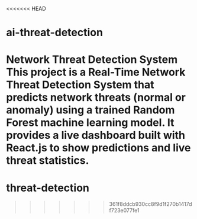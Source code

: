 <<<<<<< HEAD
# ai-threat-detection
 Network Threat Detection System This project is a Real-Time Network Threat Detection System that predicts network threats (normal or anomaly) using a trained Random Forest machine learning model. It provides a live dashboard built with React.js to show predictions and live threat statistics.
=======
# threat-detection
>>>>>>> 361f8ddcb930cc8f9d1f270b1417df723e077fe1

